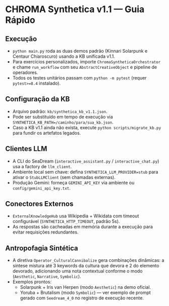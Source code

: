 # CHROMA Synthetica v1.1 — Guia Rápido

## Execução
- `python main.py` roda as duas demos padrão (Kinnari Solarpunk e Centaur Chiaroscuro) usando a KB unificada v1.1.
- Para exercícios personalizados, importe `ChromaSyntheticaOrchestrator` e chame `run_workflow` com seu `AbstractCreativeObject` e pipeline de operadores.
- Todos os testes unitários passam com `python -m pytest` (requer `pytest>=8.4` instalado).

## Configuração da KB
- Arquivo padrão: `kb/synthetica_kb_v1.1.json`.
- Pode ser substituído em tempo de execução via `SYNTHETICA_KB_PATH=/caminho/para/sua_kb.json`.
- Caso a KB v1.1 ainda não exista, execute `python scripts/migrate_kb.py` para fundir os artefatos legados.

## Clientes LLM
- A CLI do SeaDream (`interactive_assistant.py` / `interactive_chat.py`) usa a factory de `llm_client`.
- Ambiente local sem chave: defina `SYNTHETICA_LLM_PROVIDER=stub` para ativar o `StubLLMClient` (sem chamadas externas).
- Produção Gemini: forneça `GEMINI_API_KEY` via ambiente ou `config/gemini_api_key.txt`.

## Conectores Externos
- `ExternalKnowledgeHub` usa Wikipedia + Wikidata com timeout configurável (`SYNTHETICA_HTTP_TIMEOUT`, padrão 5s).
- As respostas são cacheadas em memória durante a execução para evitar requisições redundantes.

## Antropofagia Sintética
- A diretiva `Operator_CulturalCannibalize` gera combinações dinâmicas: a síntese mistura até 3 keywords da cultura que devora e 2 do elemento devorado, adicionando uma nota contextual conforme o modo (`Aesthetic`, `Narrative`, `Symbolic`).
- Exemplos prontos:
  - Solarpunk + Iris van Herpen (modo `Aesthetic`) na demo oficial.
  - Yoruba + Brutalism (modo `Symbolic`) — ver exemplo de prompt gerado com `Seedream_4_0` no registro de execução recente.

